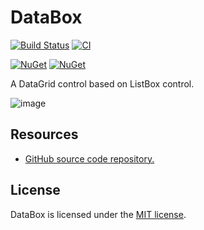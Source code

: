 # DataBox

[![Build Status](https://dev.azure.com/wieslawsoltes/GitHub/_apis/build/status/wieslawsoltes.DataBox?repoName=wieslawsoltes%2FDataBox&branchName=main)](https://dev.azure.com/wieslawsoltes/GitHub/_build/latest?definitionId=103&repoName=wieslawsoltes%2FDataBox&branchName=main)
[![CI](https://github.com/wieslawsoltes/DataBox/actions/workflows/build.yml/badge.svg)](https://github.com/wieslawsoltes/DataBox/actions/workflows/build.yml)

[![NuGet](https://img.shields.io/nuget/v/DataBox.svg)](https://www.nuget.org/packages/DataBox)
[![NuGet](https://img.shields.io/nuget/dt/DataBox.svg)](https://www.nuget.org/packages/DataBox)

A DataGrid control based on ListBox control.

![image](https://user-images.githubusercontent.com/2297442/138347025-4b19b0b6-ff4e-4d68-8ec7-6e265b62e396.png)

## Resources

* [GitHub source code repository.](https://github.com/wieslawsoltes/DataBox)

## License

DataBox is licensed under the [MIT license](LICENSE.TXT).
